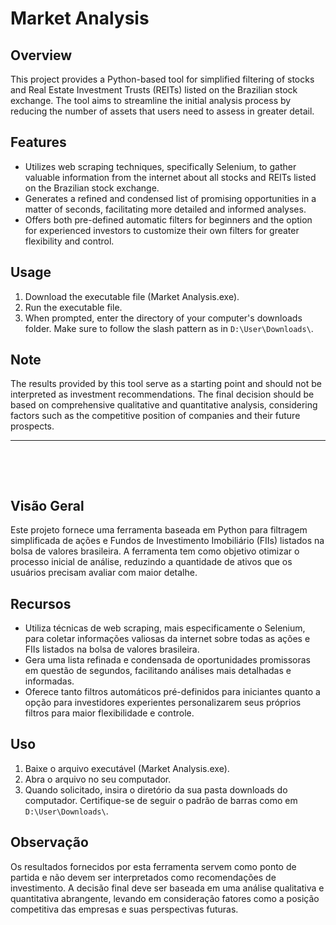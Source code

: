 #  Market Analysis

## Overview

This project provides a Python-based tool for simplified filtering of stocks and Real Estate Investment Trusts (REITs) listed on the Brazilian stock exchange. The tool aims to streamline the initial analysis process by reducing the number of assets that users need to assess in greater detail.

## Features

- Utilizes web scraping techniques, specifically Selenium, to gather valuable information from the internet about all stocks and REITs listed on the Brazilian stock exchange.
- Generates a refined and condensed list of promising opportunities in a matter of seconds, facilitating more detailed and informed analyses.
- Offers both pre-defined automatic filters for beginners and the option for experienced investors to customize their own filters for greater flexibility and control.

## Usage

1. Download the executable file (Market Analysis.exe).
2. Run the executable file.
3. When prompted, enter the directory of your computer's downloads folder. Make sure to follow the slash pattern as in `D:\User\Downloads\`.

## Note

The results provided by this tool serve as a starting point and should not be interpreted as investment recommendations. The final decision should be based on comprehensive qualitative and quantitative analysis, considering factors such as the competitive position of companies and their future prospects.

---

&nbsp;

&nbsp;


## Visão Geral

Este projeto fornece uma ferramenta baseada em Python para filtragem simplificada de ações e Fundos de Investimento Imobiliário (FIIs) listados na bolsa de valores brasileira. A ferramenta tem como objetivo otimizar o processo inicial de análise, reduzindo a quantidade de ativos que os usuários precisam avaliar com maior detalhe.

## Recursos

- Utiliza técnicas de web scraping, mais especificamente o Selenium, para coletar informações valiosas da internet sobre todas as ações e FIIs listados na bolsa de valores brasileira.
- Gera uma lista refinada e condensada de oportunidades promissoras em questão de segundos, facilitando análises mais detalhadas e informadas.
- Oferece tanto filtros automáticos pré-definidos para iniciantes quanto a opção para investidores experientes personalizarem seus próprios filtros para maior flexibilidade e controle.

## Uso

1. Baixe o arquivo executável (Market Analysis.exe).
2. Abra o arquivo no seu computador.
3. Quando solicitado, insira o diretório da sua pasta downloads do computador. Certifique-se de seguir o padrão de barras como em `D:\User\Downloads\`.

## Observação

Os resultados fornecidos por esta ferramenta servem como ponto de partida e não devem ser interpretados como recomendações de investimento. A decisão final deve ser baseada em uma análise qualitativa e quantitativa abrangente, levando em consideração fatores como a posição competitiva das empresas e suas perspectivas futuras.

